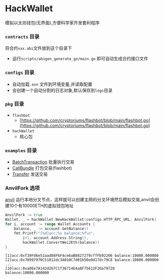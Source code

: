 # HackWallet
模拟以太坊钱包(无界面),方便科学家开发套利程序

### `contracts` 目录
将合约`xxx.abi`文件放到这个目录下
* 运行`scripts/abigen_generate_go/main.go` 即可自动生成合约接口文件

### `configs` 目录
* 自动加载`.evn` 文件到环境变量,并读取配置
* 会创建一个自动分割的日志对象,默认保存到`logs`目录

### `pkg` 目录
* `flashbot`
  * [https://github.com/cryptoriums/flashbot/blob/main/flashbot.go](https://github.com/cryptoriums/flashbot/blob/main/flashbot.go)
* `hackWallet`
  * 核心包

### `examples` 目录
* [BatchTransaction](examples/BatchTransaction/main.go) 批量执行交易
* [CallBundle](examples/CallBundle/main.go) 打包交易(flashbot)
* [Transfer](examples/Transfer/main.go) 发送交易

### AnvilFork 选项
[anvil](https://github.com/foundry-rs/foundry) 运行本地分叉节点，这样就可以创建主网的分叉环境然后模拟交易,anvil会创建10个有10000ETH的虚拟钱包地址
```go
AnvilFork := true
Wallet, _ = hackWallet.NewHackWallet(configs.HTTP_RPC_URL, AnvilFork)
for i, account := range Wallet.Accounts {
	balance, _ := account.GetBalance()
	fmt.Printf("[%d]acc:%s balance:%f\n", 
		i+1, account.Address.String(), 
		hackWallet.ConvertWei2Eth(balance))
}
```
```shell
[1]acc:0xf39Fd6e51aad88F6F4ce6aB8827279cffFb92266 balance:10000.000000
[2]acc:0x70997970C51812dc3A010C7d01b50e0d17dc79C8 balance:10000.000000
...
[10]acc:0xa0Ee7A142d267C1f36714E4a8F75612F20a79720 balance:10000.000000
```
